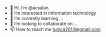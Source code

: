 - 👋 Hi, I’m @acsalan
- 👀 I’m interested in information technology
- 🌱 I’m currently learning ...
- 💞️ I’m looking to collaborate on ...
- 📫 How to reach me tunica2013@gmail.com

<!---
acsalan/acsalan is a ✨ special ✨ repository because its `README.md` (this file) appears on your GitHub profile.
You can click the Preview link to take a look at your changes.
--->
